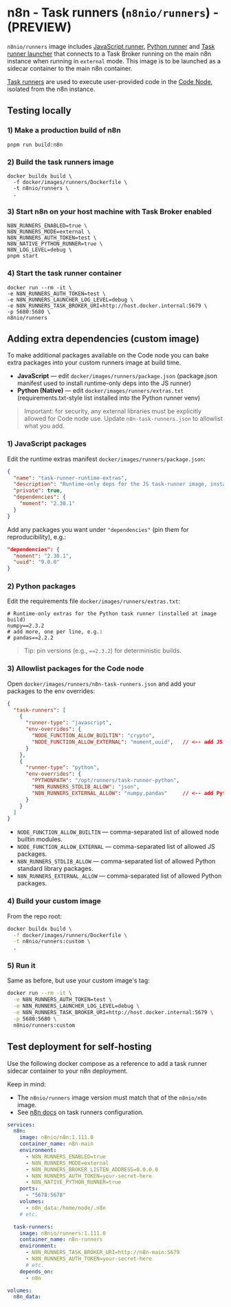 # n8n - Task runners (`n8nio/runners`) - (PREVIEW)

`n8nio/runners` image includes [JavaScript runner](https://github.com/n8n-io/n8n/tree/master/packages/%40n8n/task-runner),
[Python runner](https://github.com/n8n-io/n8n/tree/master/packages/%40n8n/task-runner-python) and
[Task runner launcher](https://github.com/n8n-io/task-runner-launcher) that connects to a Task Broker
running on the main n8n instance when running in `external` mode.  This image is to be launched as a sidecar
container to the main n8n container.

[Task runners](https://docs.n8n.io/hosting/configuration/task-runners/) are used to execute user-provided code
in the [Code Node](https://docs.n8n.io/integrations/builtin/core-nodes/n8n-nodes-base.code/), isolated from the n8n instance.


## Testing locally

### 1) Make a production build of n8n

```
pnpm run build:n8n
```

### 2) Build the task runners image

```
docker buildx build \
  -f docker/images/runners/Dockerfile \
  -t n8nio/runners \
  .
```

### 3) Start n8n on your host machine with Task Broker enabled

```
N8N_RUNNERS_ENABLED=true \
N8N_RUNNERS_MODE=external \
N8N_RUNNERS_AUTH_TOKEN=test \
N8N_NATIVE_PYTHON_RUNNER=true \
N8N_LOG_LEVEL=debug \
pnpm start
```

### 4) Start the task runner container

```
docker run --rm -it \
-e N8N_RUNNERS_AUTH_TOKEN=test \
-e N8N_RUNNERS_LAUNCHER_LOG_LEVEL=debug \
-e N8N_RUNNERS_TASK_BROKER_URI=http://host.docker.internal:5679 \
-p 5680:5680 \
n8nio/runners
```

## Adding extra dependencies (custom image)

To make additional packages available on the Code node you can bake extra packages into your custom runners image at build time.

* **JavaScript** — edit `docker/images/runners/package.json`
  (package.json manifest used to install runtime-only deps into the JS runner)
* **Python (Native)** — edit `docker/images/runners/extras.txt`
  (requirements.txt-style list installed into the Python runner venv)

> Important: for security, any external libraries must be explicitly allowed for Code node use. Update `n8n-task-runners.json` to allowlist what you add.

### 1) JavaScript packages

Edit the runtime extras manifest `docker/images/runners/package.json`:

```json
{
  "name": "task-runner-runtime-extras",
  "description": "Runtime-only deps for the JS task-runner image, installed at image build.",
  "private": true,
  "dependencies": {
    "moment": "2.30.1"
  }
}
```

Add any packages you want under `"dependencies"` (pin them for reproducibility), e.g.:

```json
"dependencies": {
  "moment": "2.30.1",
  "uuid": "9.0.0"
}
```

### 2) Python packages

Edit the requirements file `docker/images/runners/extras.txt`:

```
# Runtime-only extras for the Python task runner (installed at image build)
numpy==2.3.2
# add more, one per line, e.g.:
# pandas==2.2.2
```

> Tip: pin versions (e.g., `==2.3.2`) for deterministic builds.

### 3) Allowlist packages for the Code node

Open `docker/images/runners/n8n-task-runners.json` and add your packages to the env overrides:

```json
{
  "task-runners": [
    {
      "runner-type": "javascript",
      "env-overrides": {
        "NODE_FUNCTION_ALLOW_BUILTIN": "crypto",
        "NODE_FUNCTION_ALLOW_EXTERNAL": "moment,uuid",   // <-- add JS packages here
      }
    },
    {
      "runner-type": "python",
      "env-overrides": {
        "PYTHONPATH": "/opt/runners/task-runner-python",
        "N8N_RUNNERS_STDLIB_ALLOW": "json",
        "N8N_RUNNERS_EXTERNAL_ALLOW": "numpy,pandas"     // <-- add Python packages here
      }
    }
  ]
}
```

* `NODE_FUNCTION_ALLOW_BUILTIN` — comma-separated list of allowed node builtin modules.
* `NODE_FUNCTION_ALLOW_EXTERNAL` — comma-separated list of allowed JS packages.
* `N8N_RUNNERS_STDLIB_ALLOW` — comma-separated list of allowed Python standard library packages.
* `N8N_RUNNERS_EXTERNAL_ALLOW` — comma-separated list of allowed Python packages.

### 4) Build your custom image

From the repo root:

```bash
docker buildx build \
  -f docker/images/runners/Dockerfile \
  -t n8nio/runners:custom \
  .
```

### 5) Run it

Same as before, but use your custom image's tag:

```bash
docker run --rm -it \
  -e N8N_RUNNERS_AUTH_TOKEN=test \
  -e N8N_RUNNERS_LAUNCHER_LOG_LEVEL=debug \
  -e N8N_RUNNERS_TASK_BROKER_URI=http://host.docker.internal:5679 \
  -p 5680:5680 \
  n8nio/runners:custom
```

## Test deployment for self-hosting

Use the following docker compose as a reference to add a task runner sidecar container to your n8n deployment.

Keep in mind:

- The `n8nio/runners` image version must match that of the `n8nio/n8n` image.
- See [n8n docs](https://docs.n8n.io/hosting/configuration/task-runners/) on task runners configuration.

```yaml
services:
  n8n:
    image: n8nio/n8n:1.111.0
    container_name: n8n-main
    environment:
      - N8N_RUNNERS_ENABLED=true
      - N8N_RUNNERS_MODE=external
      - N8N_RUNNERS_BROKER_LISTEN_ADDRESS=0.0.0.0
      - N8N_RUNNERS_AUTH_TOKEN=your-secret-here
      - N8N_NATIVE_PYTHON_RUNNER=true
    ports:
      - "5678:5678"
    volumes:
      - n8n_data:/home/node/.n8n
    # etc.

  task-runners:
    image: n8nio/runners:1.111.0
    container_name: n8n-runners
    environment:
      - N8N_RUNNERS_TASK_BROKER_URI=http://n8n-main:5679
      - N8N_RUNNERS_AUTH_TOKEN=your-secret-here
      # etc.
    depends_on:
      - n8n

volumes:
  n8n_data:
```
